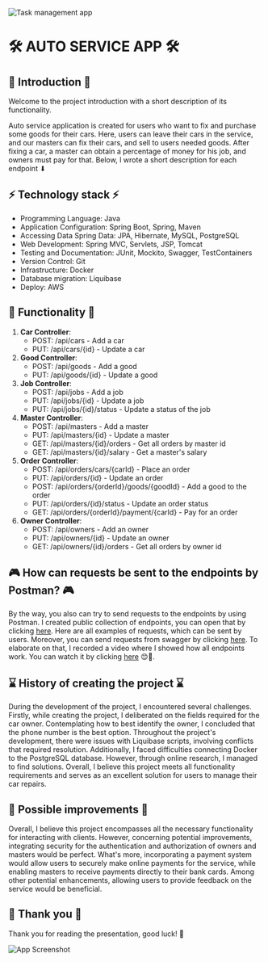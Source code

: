 ![Task management app](https://m1multisite001.wpengine.com/wp-content/uploads/images/slide-tech1.jpg)
# 🛠️ AUTO SERVICE APP 🛠️
## 👋 Introduction 👋
Welcome to the project introduction with a short description of its functionality.

Auto service application is created for users who want to fix and purchase some goods for their cars.
Here, users can leave their cars in the service, and our masters can fix their cars, and sell to users needed goods.
After fixing a car, a master can obtain a percentage of money for his job, and owners must pay for that.
Below, I wrote a short description for each endpoint ⬇

## ⚡ Technology stack ⚡
* Programming Language: Java
* Application Configuration: Spring Boot, Spring, Maven
* Accessing Data Spring Data: JPA, Hibernate, MySQL, PostgreSQL
* Web Development: Spring MVC, Servlets, JSP, Tomcat
* Testing and Documentation: JUnit, Mockito, Swagger, TestContainers
* Version Control: Git
* Infrastructure: Docker
* Database migration: Liquibase
* Deploy: AWS

## 🚀 Functionality 🚀
1. **Car Controller**:
   - POST: /api/cars - Add a car
   - PUT: /api/cars/{id} - Update a car
2. **Good Controller**:
   - POST: /api/goods - Add a good
   - PUT: /api/goods/{id} - Update a good
3. **Job Controller**:
   - POST: /api/jobs - Add a job
   - PUT: /api/jobs/{id} - Update a job
   - PUT: /api/jobs/{id}/status - Update a status of the job
4. **Master Controller**:
   - POST: /api/masters - Add a master
   - PUT: /api/masters/{id} - Update a master
   - GET: /api/masters/{id}/orders - Get all orders by master id
   - GET: /api/masters/{id}/salary - Get a master's salary
5. **Order Controller**:
   - POST: /api/orders/cars/{carId} - Place an order
   - PUT: /api/orders/{id} - Update an order
   - POST: /api/orders/{orderId}/goods/{goodId} - Add a good to the order
   - PUT: /api/orders/{id}/status - Update an order status
   - GET: /api/orders/{orderId}/payment/{carId} - Pay for an order
6. **Owner Controller**:
   - POST: /api/owners - Add an owner
   - PUT: /api/owners/{id} - Update an owner
   - GET: /api/owners/{id}/orders - Get all orders by owner id

## 🎮 How can requests be sent to the endpoints by Postman? 🎮
By the way, you also can try to send requests to the endpoints by using Postman.
I created public collection of endpoints, you can open that by clicking [here](https://www.postman.com/lunar-module-cosmologist-43034160/workspace/my-projects/collection/31108999-341d9115-11a0-48e4-a786-8efc412bb265?action=share&creator=31108999).
Here are all examples of requests, which can be sent by users. Moreover, you can send requests from swagger by clicking [here](http://ec2-3-81-162-1.compute-1.amazonaws.com/swagger-ui/index.html#/).
To elaborate on that, I recorded a video where I showed how all endpoints work.
You can watch it by clicking [here](https://www.loom.com/share/f6001420d3da40a5a9f64f035bd82321?sid=8d1dc0df-4567-4b26-9070-a34c8a2be4c7) 😊🎥.

## ⌛ History of creating the project ⌛
During the development of the project, I encountered several challenges.
Firstly, while creating the project, I deliberated on the fields required for the car owner.
Contemplating how to best identify the owner, I concluded that the phone number is the best option.
Throughout the project's development, there were issues with Liquibase scripts, involving conflicts that required resolution.
Additionally, I faced difficulties connecting Docker to the PostgreSQL database.
However, through online research, I managed to find solutions. Overall, I believe this project meets all functionality requirements and serves as an excellent solution for users to manage their car repairs.

## 🤌 Possible improvements 🤌
Overall, I believe this project encompasses all the necessary functionality for interacting with clients.
However, concerning potential improvements, integrating security for the authentication and authorization of owners and masters would be perfect.
What's more, incorporating a payment system would allow users to securely make online payments for the service, while enabling masters to receive payments directly to their bank cards.
Among other potential enhancements, allowing users to provide feedback on the service would be beneficial.

## 🙈 Thank you 🙈
Thank you for reading the presentation, good luck! 💫

![App Screenshot](https://gifdb.com/images/high/thank-you-meme-the-rock-w46sac8m8op8tynp.gif)